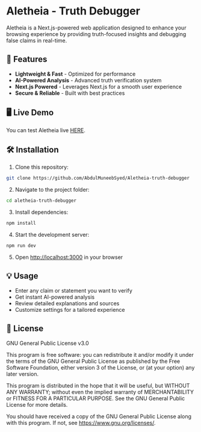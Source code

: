 # Aletheia - Truth Debugger

Aletheia is a Next.js-powered web application designed to enhance your browsing experience by providing truth-focused insights and debugging false claims in real-time.

## 🚀 Features

- **Lightweight & Fast** - Optimized for performance
- **AI-Powered Analysis** - Advanced truth verification system
- **Next.js Powered** - Leverages Next.js for a smooth user experience
- **Secure & Reliable** - Built with best practices

## 🖥️ Live Demo

You can test Aletheia live [HERE](https://aletheia-truth-debugger.vercel.app/).

## 🛠 Installation

1. Clone this repository:

```bash
git clone https://github.com/AbdulMuneebSyed/Aletheia-truth-debugger
```

2. Navigate to the project folder:

```bash
cd aletheia-truth-debugger
```

3. Install dependencies:

```bash
npm install
```

4. Start the development server:

```bash
npm run dev
```

5. Open [http://localhost:3000](http://localhost:3000) in your browser

## 💡 Usage

- Enter any claim or statement you want to verify
- Get instant AI-powered analysis
- Review detailed explanations and sources
- Customize settings for a tailored experience

## 📜 License

GNU General Public License v3.0

This program is free software: you can redistribute it and/or modify it under the terms of the GNU General Public License as published by the Free Software Foundation, either version 3 of the License, or (at your option) any later version.

This program is distributed in the hope that it will be useful, but WITHOUT ANY WARRANTY; without even the implied warranty of MERCHANTABILITY or FITNESS FOR A PARTICULAR PURPOSE. See the GNU General Public License for more details.

You should have received a copy of the GNU General Public License along with this program. If not, see <https://www.gnu.org/licenses/>.
